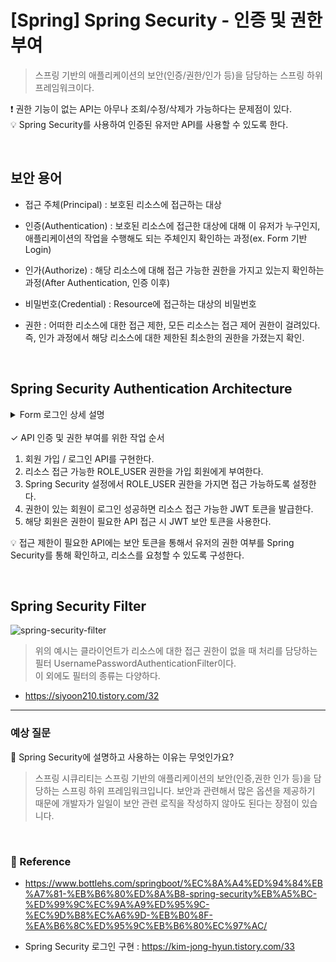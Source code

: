 # [Spring] Spring Security - 인증 및 권한 부여

> 스프링 기반의 애플리케이션의 보안(인증/권한/인가 등)을 담당하는 스프링 하위 프레임워크이다.

❗️ 권한 기능이 없는 API는 아무나 조회/수정/삭제가 가능하다는 문제점이 있다.  
💡 Spring Security를 사용하여 인증된 유저만 API를 사용할 수 있도록 한다.

<br>

## 보안 용어

- 접근 주체(Principal) : 보호된 리소스에 접근하는 대상

- 인증(Authentication) : 보호된 리소스에 접근한 대상에 대해 이 유저가 누구인지, 애플리케이션의 작업을 수행해도 되는 주체인지 확인하는 과정(ex. Form 기반 Login)

- 인가(Authorize) : 해당 리소스에 대해 접근 가능한 권한을 가지고 있는지 확인하는 과정(After Authentication, 인증 이후)

- 비밀번호(Credential) : Resource에 접근하는 대상의 비밀번호

- 권한 : 어떠한 리소스에 대한 접근 제한, 모든 리소스는 접근 제어 권한이 걸려있다. 즉, 인가 과정에서 해당 리소스에 대한 제한된 최소한의 권한을 가졌는지 확인.

<br>

## Spring Security Authentication Architecture

<details>
<summary>Form 로그인 상세 설명</summary>
<div markdown="1">

![spring-security-authentication-architecture](https://user-images.githubusercontent.com/63037344/147349089-b273bc28-594f-4f3b-bea4-f3242d3b997e.png)

1. 사용자가 form을 통해 로그인 정보를 입력 후, 인증 요청을 보낸다.

2. AuthenticationFilter가 HttpServletRequest에서 보낸 아이디와 패스워드를 인터셉트한다.

   - 안전을 위해 아이디와 패스워드의 유효성 검사를 실시한다.
   - 아이디와 패스워드를 인증용 객체(UsernamePasswordAuthenticationToken)로 만들어서 진짜 인증을 담당하는 AuthenticationManager인터페이스(구현체 - ProviderManager)에게 위임한다.

3. AuthenticationFilter에게 인증용 객체를 전달받는다.

4. 실제 인증을 할 AuthenticationProvider에게 인증용 객체를 다시 전달한다.
   _AuthenticationProvider : 스프링에서 인증을 담당하는 클래스_

5. DB에서 사용자 인증 정보를 가져올 UserDetailsService 객체에게 사용자 아이디를 넘겨주고 DB에서 인증에 사용할 사용자 정보(사용자 아이디, 암호화된 패스워드, 권한 등)를 UserDetails(인증용 객체와 도메인 객체를 분리하지 않기 위해서 실제 사용되는 도메인 객체에 UserDetails를 상속하기도 한다.)라는 객체로 전달 받는다.

6. AuthenticationProvider는 UserDetails 객체를 전달 받은 이후 실제 사용자의 입력정보와 UserDetails 객체를 가지고 인증을 시도한다.

7. 인증이 완료되면 사용자 정보를 가진 Authentication 객체를 SecurityContextHolder에 담은 이후 AuthenticationSuccessHandle를 실행한다.(실패시 AuthenticationFailureHandler를 실행한다.)

</div>
</details>

<br>
✓ API 인증 및 권한 부여를 위한 작업 순서

1. 회원 가입 / 로그인 API를 구현한다.
2. 리소스 접근 가능한 ROLE_USER 권한을 가입 회원에게 부여한다.
3. Spring Security 설정에서 ROLE_USER 권한을 가지면 접근 가능하도록 설정한다.
4. 권한이 있는 회원이 로그인 성공하면 리소스 접근 가능한 JWT 토큰을 발급한다.
5. 해당 회원은 권한이 필요한 API 접근 시 JWT 보안 토큰을 사용한다.

💡 접근 제한이 필요한 API에는 보안 토큰을 통해서 유저의 권한 여부를 Spring Security를 통해 확인하고, 리소스를 요청할 수 있도록 구성한다.

<br>

## Spring Security Filter

![spring-security-filter](https://user-images.githubusercontent.com/63037344/147349539-fb7da1d8-f353-4683-91e4-472f44d69a4f.png)

> 위의 예시는 클라이언트가 리소스에 대한 접근 권한이 없을 때 처리를 담당하는 필터 UsernamePasswordAuthenticationFilter이다.   
> 이 외에도 필터의 종류는 다양하다.

- https://siyoon210.tistory.com/32

<hr/>

### 예상 질문

📌 Spring Security에 설명하고 사용하는 이유는 무엇인가요?

> 스프링 시큐리티는 스프링 기반의 애플리케이션의 보안(인증,권한 인가 등)을 담당하는 스프링 하위 프레임워크입니다. 보안과 관련해서 많은 옵션을 제공하기 때문에 개발자가 일일이 보안 관련 로직을 작성하지 않아도 된다는 장점이 있습니다.

<br/>

### 🔗 Reference

- https://www.bottlehs.com/springboot/%EC%8A%A4%ED%94%84%EB%A7%81-%EB%B6%80%ED%8A%B8-spring-security%EB%A5%BC-%ED%99%9C%EC%9A%A9%ED%95%9C-%EC%9D%B8%EC%A6%9D-%EB%B0%8F-%EA%B6%8C%ED%95%9C%EB%B6%80%EC%97%AC/

- Spring Security 로그인 구현 : https://kim-jong-hyun.tistory.com/33
